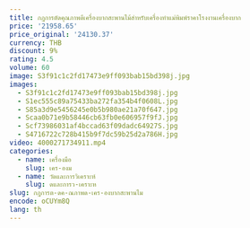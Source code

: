 ```yaml
---
title: กฎการตัดคุณภาพดีเครื่องบากสะพานไม้สําหรับเครื่องทําแม่พิมพ์ราคาโรงงานเครื่องบาก
price: '21958.65'
price_original: '24130.37'
currency: THB
discount: 9%
rating: 4.5
volume: 60
image: S3f91c1c2fd17473e9ff093bab15bd398j.jpg
images:
  - S3f91c1c2fd17473e9ff093bab15bd398j.jpg
  - S1ec555c89a75433ba272fa354b4f0608L.jpg
  - S85a3d9e5456245e0b5b980ae21a70f647.jpg
  - Scaa0b71e9b58446cb63fb0e606957f9fJ.jpg
  - Scf73986031af4bccad63f09dadc64927S.jpg
  - S4716722c728b415b9f7dc59b25d2a786H.jpg
video: 4000271734911.mp4
categories:
  - name: เครื่องมือ
    slug: เคร-องม
  - name: วัดและการวิเคราะห์
    slug: ดและการว-เคราะห
slug: กฎการต-ดค-ณภาพด-เคร-องบากสะพานไม
encode: oCUYm8Q
lang: th
---
```

  